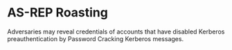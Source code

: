 # AS-REP Roasting

Adversaries may reveal credentials of accounts that have disabled Kerberos preauthentication by Password Cracking Kerberos messages.
